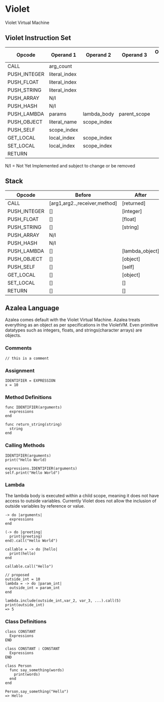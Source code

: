 # Violet
Violet Virtual Machine

## Violet Instruction Set

Opcode        | Operand 1     | Operand 2     | Operand 3     | Operand 4
------------- | ------------- | ------------- | ------------- | -------------
CALL          | arg_count     |
PUSH_INTEGER  | literal_index | 
PUSH_FLOAT    | literal_index |
PUSH_STRING   | literal_index |
PUSH_ARRAY    | N/I           |
PUSH_HASH     | N/I           |
PUSH_LAMBDA   | params        | lambda_body   | parent_scope  |
PUSH_OBJECT   | literal_name  | scope_index   | 
PUSH_SELF     | scope_index   |
GET_LOCAL     | local_index   | scope_index   |
SET_LOCAL     | local_index   | scope_index   |
RETURN        |

N/I = Not Yet Implemented and subject to change or be removed

## Stack

Opcode        | Before                              | After    
------------- | ----------------------------------- | ----------------------------------- |
CALL          | [arg1,arg2..,receiver,method]       | [returned]
PUSH_INTEGER  | []                                  | [integer]
PUSH_FLOAT    | []                                  | [float]
PUSH_STRING   | []                                  | [string]
PUSH_ARRAY    | N/I                                 |
PUSH_HASH     | N/I                                 |
PUSH_LAMBDA   | []                                  | [lambda_object]
PUSH_OBJECT   | []                                  | [object]
PUSH_SELF     | []                                  | [self]
GET_LOCAL     | []                                  | [object]
SET_LOCAL     | []                                  | []
RETURN        | []                                  | []

## Azalea Language
Azalea comes default with the Violet Virtual Machine. Azalea treats everything as an object as per specifications in the VioletVM. Even primitive datatypes such as integers, floats, and strings(character arrays) are objects.

### Comments
```
// this is a comment
```

### Assignment
``` 
IDENTIFIER = EXPRESSION 
x = 10
```
### Method Definitions
```
func IDENTIFIER(arguments)
  expressions
end

func return_string(string)
  string
end
```

### Calling Methods
```
IDENTIFIER(arguments)
print("Hello World)

expressions.IDENTIFIER(arguments)
self.print("Hello World")
```

### Lambda
The lambda body is executed within a child scope, meaning it does not have access to outside variables. Currently Violet does not allow the inclusion of outside variables by reference or value.
```
-> do |arguments|
  expressions
end

(-> do |greeting|
  print(greeting)
end).call("Hello World")

callable = -> do |hello|
  print(hello)
end

callable.call("Hello")

// proposed
outside_int = 10
lambda = -> do |param_int| 
  outside_int = param_int
end

lambda.include(outside_int,var_2, var_3, ...).call(5)
print(outside_int)
=> 5
```

### Class Definitions
```
class CONSTANT
  Expressions
END

class CONSTANT : CONSTANT
  Expressions
END

class Person
  func say_something(words)
    print(words)
  end
end

Person.say_something("Hello")
=> Hello
```
